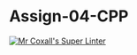 # Assign-04-CPP
[![Mr Coxall's Super Linter](https://github.com/ICS3U-Programming-IoanaM/Assign-04-CPP/workflows/Mr%20Coxall's%20Super%20Linter/badge.svg)](https://github.com/ICS3U-Programming-IoanaM/Assign-04-CPP/actions/)
